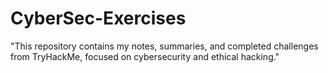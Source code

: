 # CyberSec-Exercises
"This repository contains my notes, summaries, and completed challenges from TryHackMe, focused on cybersecurity and ethical hacking."
